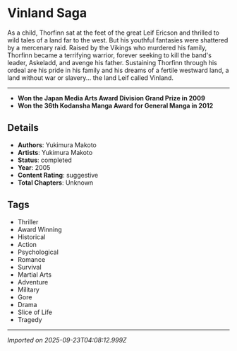# Vinland Saga

As a child, Thorfinn sat at the feet of the great Leif Ericson and thrilled to wild tales of a land far to the west. But his youthful fantasies were shattered by a mercenary raid. Raised by the Vikings who murdered his family, Thorfinn became a terrifying warrior, forever seeking to kill the band's leader, Askeladd, and avenge his father. Sustaining Thorfinn through his ordeal are his pride in his family and his dreams of a fertile westward land, a land without war or slavery... the land Leif called Vinland.
___
- **Won the Japan Media Arts Award Division Grand Prize in 2009**
- **Won the 36th Kodansha Manga Award for General Manga in 2012**

## Details
- **Authors**: Yukimura Makoto
- **Artists**: Yukimura Makoto
- **Status**: completed
- **Year**: 2005
- **Content Rating**: suggestive
- **Total Chapters**: Unknown

## Tags
- Thriller
- Award Winning
- Historical
- Action
- Psychological
- Romance
- Survival
- Martial Arts
- Adventure
- Military
- Gore
- Drama
- Slice of Life
- Tragedy

---
*Imported on 2025-09-23T04:08:12.999Z*

